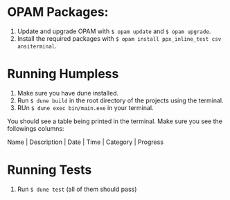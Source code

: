 # OPAM Packages:

1. Update and upgrade OPAM with `$ opam update` and `$ opam upgrade`.
2. Install the required packages with `$ opam install ppx_inline_test csv ansiterminal`.


# Running Humpless

1. Make sure you have dune installed.
2. Run `$ dune build` in the root directory of the projects using the terminal.
3. RUn `$ dune exec bin/main.exe` in your terminal.

You should see a table being printed in the terminal. Make sure you see the followings columns:

Name | Description | Date | Time | Category | Progress

# Running Tests

1. Run `$ dune test` (all of them should pass)
